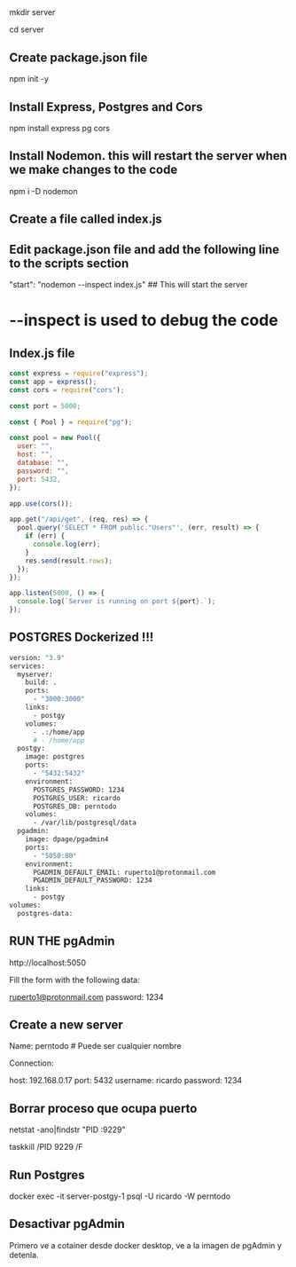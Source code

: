 ##

mkdir server

cd server

## Create package.json file

npm init -y

## Install Express, Postgres and Cors

npm install express pg cors

## Install Nodemon. this will restart the server when we make changes to the code

npm i -D nodemon

## Create a file called index.js

## Edit package.json file and add the following line to the scripts section

"start": "nodemon --inspect index.js" ## This will start the server

# --inspect is used to debug the code

## Index.js file

```js
const express = require("express");
const app = express();
const cors = require("cors");

const port = 5000;

const { Pool } = require("pg");

const pool = new Pool({
  user: "",
  host: "",
  database: "",
  password: "",
  port: 5432,
});

app.use(cors());

app.get("/api/get", (req, res) => {
  pool.query('SELECT * FROM public."Users"', (err, result) => {
    if (err) {
      console.log(err);
    }
    res.send(result.rows);
  });
});

app.listen(5000, () => {
  console.log(`Server is running on port ${port}.`);
});
```

## POSTGRES Dockerized !!!

```bash
version: "3.9"
services:
  myserver:
    build: .
    ports:
      - "3000:3000"
    links:
      - postgy
    volumes:
      - .:/home/app
      # - /home/app
  postgy:
    image: postgres
    ports:
      - "5432:5432"
    environment:
      POSTGRES_PASSWORD: 1234
      POSTGRES_USER: ricardo
      POSTGRES_DB: perntodo
    volumes:
      - /var/lib/postgresql/data
  pgadmin:
    image: dpage/pgadmin4
    ports:
      - "5050:80"
    environment:
      PGADMIN_DEFAULT_EMAIL: ruperto1@protonmail.com
      PGADMIN_DEFAULT_PASSWORD: 1234
    links:
      - postgy
volumes:
  postgres-data:

```

## RUN THE pgAdmin

http://localhost:5050

Fill the form with the following data:

ruperto1@protonmail.com
password: 1234

## Create a new server

Name: perntodo # Puede ser cualquier nombre

Connection:

host: 192.168.0.17
port: 5432
username: ricardo
password: 1234

## Borrar proceso que ocupa puerto

netstat -ano|findstr "PID :9229"

taskkill /PID 9229 /F

## Run Postgres

docker exec -it server-postgy-1 psql -U ricardo -W perntodo

## Desactivar pgAdmin

Primero ve a cotainer desde docker desktop, ve a la imagen de pgAdmin y detenla.
